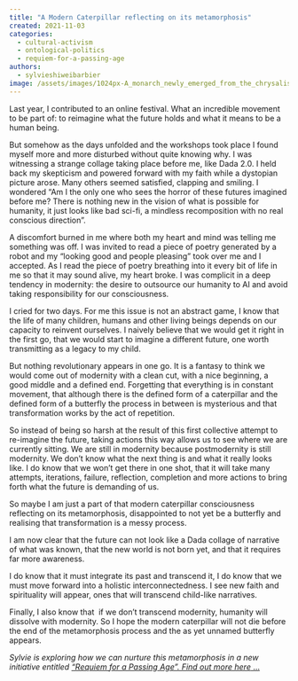 ```yaml
---
title: "A Modern Caterpillar reflecting on its metamorphosis"
created: 2021-11-03
categories: 
  - cultural-activism
  - ontological-politics
  - requiem-for-a-passing-age
authors: 
  - sylvieshiweibarbier
image: /assets/images/1024px-A_monarch_newly_emerged_from_the_chrysalis_30776103768.jpeg
---
```


Last year, I contributed to an online festival. What an incredible movement to be part of: to reimagine what the future holds and what it means to be a human being.

But somehow as the days unfolded and the workshops took place I found myself more and more disturbed without quite knowing why. I was witnessing a strange collage taking place before me, like Dada 2.0. I held back my skepticism and powered forward with my faith while a dystopian picture arose. Many others seemed satisfied, clapping and smiling. I wondered “Am I the only one who sees the horror of these futures imagined before me? There is nothing new in the vision of what is possible for humanity, it just looks like bad sci-fi, a mindless recomposition with no real conscious direction”.

A discomfort burned in me where both my heart and mind was telling me something was off. I was invited to read a piece of poetry generated by a robot and my “looking good and people pleasing” took over me and I accepted. As I read the piece of poetry breathing into it every bit of life in me so that it may sound alive, my heart broke. I was complicit in a deep tendency in modernity: the desire to outsource our humanity to AI and avoid taking responsibility for our consciousness. 

I cried for two days. For me this issue is not an abstract game, I know that the life of many children, humans and other living beings depends on our capacity to reinvent ourselves. I naively believe that we would get it right in the first go, that we would start to imagine a different future, one worth transmitting as a legacy to my child.

But nothing revolutionary appears in one go. It is a fantasy to think we would come out of modernity with a clean cut, with a nice beginning, a good middle and a defined end. Forgetting that everything is in constant movement, that although there is the defined form of a caterpillar and the defined form of a butterfly the process in between is mysterious and that transformation works by the act of repetition.

So instead of being so harsh at the result of this first collective attempt to re-imagine the future, taking actions this way allows us to see where we are currently sitting. We are still in modernity because postmodernity is still modernity. We don’t know what the next thing is and what it really looks like. I do know that we won’t get there in one shot, that it will take many attempts, iterations, failure, reflection, completion and more actions to bring forth what the future is demanding of us. 

So maybe I am just a part of that modern caterpillar consciousness reflecting on its metamorphosis, disappointed to not yet be a butterfly and realising that transformation is a messy process. 

I am now clear that the future can not look like a Dada collage of narrative of what was known, that the new world is not born yet, and that it requires far more awareness.

I do know that it must integrate its past and transcend it, I do know that we must move forward into a holistic interconnectedness. I see new faith and spirituality will appear, ones that will transcend child-like narratives.

Finally, I also know that  if we don’t transcend modernity, humanity will dissolve with modernity. So I hope the modern caterpillar will not die before the end of the metamorphosis process and the as yet unnamed butterfly appears. 

_Sylvie is exploring how we can nurture this metamorphosis in a new initiative entitled_ [_“Requiem for a Passing Age”. Find out more here_ ...](https://lifeitself.org/requiem/)
